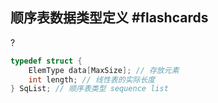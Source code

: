 
## 顺序表数据类型定义 #flashcards 
?
```c
typedef struct {
	ElemType data[MaxSize]; // 存放元素
	int length; // 线性表的实际长度
} SqList; // 顺序表类型 sequence list
```